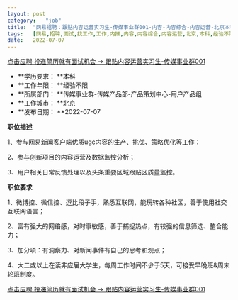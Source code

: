 ```yaml
---
layout:	post
category:	"job"
title:	"网易招聘：跟贴内容运营实习生-传媒事业群001-内容-内容综合-内容运营-北京本科经验不限"
tags:	[网易,招聘,面试,找工作,工作,内推,内容,内容综合,内容运营,北京,本科,经验不限]
date:	2022-07-07
---
```


[点击应聘 投递简历就有面试机会 ->  跟贴内容运营实习生-传媒事业群001](http://mobile.bole.netease.com/bole/boleDetail?id=41402&employeeId=346f03c3cda5f04c&key=all)



- **学历要求： **本科
- **工作年限： **经验不限
- **所属部门： **传媒事业群-传媒产品部-产品策划中心-用户产品组
- **工作城市： **北京
- **发布日期： **2022-07-07



**职位描述**

1、参与网易新闻客户端优质ugc内容的生产、挑优、策略优化等工作；

2、参与创新项目的内容运营及数据监控分析；

3、用户相关日常反馈处理以及头条重要区域跟贴区质量监控。



**职位要求**

1、微博控、微信控、逗比段子手，熟悉互联网，能玩转各种社区，善于使用社交互联网语言；

2、富有强大的网络感，对时事敏感，善于捕捉热点，有较强的信息筛选、整合能力；

3、加分项：有洞察力、对新闻事件有自己的思考和观点；

4、大二或以上在读非应届大学生，每周工作时间不少于5天，可接受早晚班&amp;周末轮班制度。



[点击应聘 投递简历就有面试机会 ->  跟贴内容运营实习生-传媒事业群001](http://mobile.bole.netease.com/bole/boleDetail?id=41402&employeeId=346f03c3cda5f04c&key=all)
